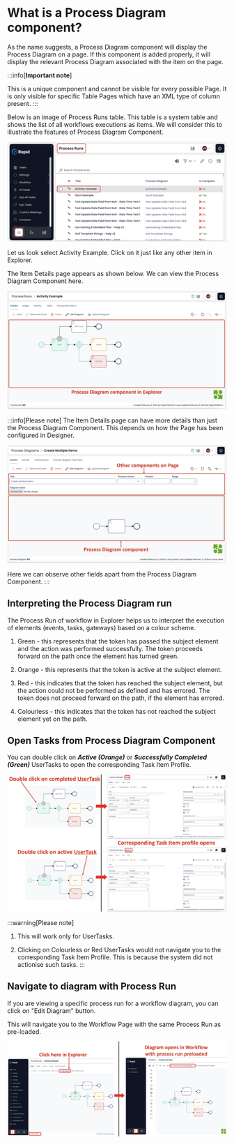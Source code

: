 # What is a Process Diagram component?

As the name suggests, a Process Diagram component will display the Process Diagram on a page. If this component is added properly, it will display the relevant Process Diagram associated with the item on the page.

:::info[**Important note**]

This is a unique component and cannot be visible for every possible Page. It is only visible for specific Table Pages which have an XML type of column present.
:::

Below is an image of Process Runs table. This table is a system table and shows the list of all workflows executions as items. We will consider this to illustrate the features of Process Diagram Component. 

![Image showing Process Runs System Table with Activity Example Item highlighted](<Process Diagram 1.png>)

Let us look select Activity Example. Click on it just like any other item in Explorer. 

The Item Details page appears as shown below. We can view the Process Diagram Component here. 

![Image showing Activity Example Item Details Page displaying Process Diagram Component](<Process Diagram 2.png>)

:::info[Please note]
The Item Details page can have more details than just the Process Diagram Component. This depends on how the Page has been configured in Designer.

![Image showing another example of a Page where Process Diagram Component present with other elements](<Process Diagram 3.png>)

Here we can observe other fields apart from the Process Diagram Component.
:::

## Interpreting the Process Diagram run  

The Process Run of workflow in Explorer helps us to interpret the execution of elements (events, tasks, gateways) based on a colour scheme.

1. Green - this represents that the token has passed the subject element and the action was performed successfully. The token proceeds forward on the path once the element has turned green.

2. Orange - this represents that the token is active at the subject element.

3. Red - this indicates that the token has reached the subject element, but the action could not be performed as defined and has errored. The token does not proceed forward on the path, if the element has errored.

4. Colourless - this indicates that the token has not reached the subject element yet on the path.

## Open Tasks from Process Diagram Component

You can double click on ***Active (Orange)*** or ***Successfully Completed (Green)*** UserTasks to open the corresponding Task Item Profile.

![Image showing how double clicking on valid UserTasks opens Task Item Profile](<Process Diagram 4.png>)

:::warning[Please note]

1. This will work only for UserTasks.

2. Clicking on Colourless or Red UserTasks would not navigate you to the corresponding Task Item Profile. This is because the system did not actionise such tasks.
:::

## Navigate to diagram with Process Run

If you are viewing a specific process run for a workflow diagram, you can click on "Edit Diagram" button. 

This will navigate you to the Workflow Page with the same Process Run as pre-loaded.

![Image showing how Edit Diagram option navigates from Explorer to Workflow with corresponding Process Run Diagram preloaded](<Process Diagram 5.png>)
